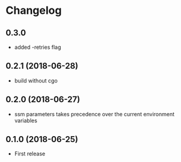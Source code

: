 # Changelog

## 0.3.0

- added -retries flag

## 0.2.1 (2018-06-28)

- build without cgo

## 0.2.0 (2018-06-27)

- ssm parameters takes precedence over the current environment variables

## 0.1.0 (2018-06-25)

- First release
